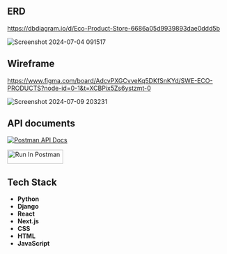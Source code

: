 ## ERD
https://dbdiagram.io/d/Eco-Product-Store-6686a05d9939893dae0ddd5b

![Screenshot 2024-07-04 091517](https://github.com/swe-eco-product-store/swe-server-eco-product/assets/143454238/0d6baf89-d384-4d20-abe4-9add5dd0929a)

## Wireframe
https://www.figma.com/board/AdcvPXGCvveKq5DKfSnKYd/SWE-ECO-PRODUCTS?node-id=0-1&t=XCBPix5Zs6ystzmt-0

![Screenshot 2024-07-09 203231](https://github.com/swe-eco-product-store/swe-server-eco-product/assets/143454238/edbacc99-9930-4029-a4c0-6f483f0dca7b)

## API documents

[![Postman API Docs](https://img.shields.io/badge/Postman-API%20Docs-orange)](https://documenter.getpostman.com/view/28146601/2sA3kYhzPd
)

[<img src="https://run.pstmn.io/button.svg" alt="Run In Postman" style="width: 128px; height: 32px;">](https://god.gw.postman.com/run-collection/29723472-d783b8ff-7cad-4473-98b2-76f9b279b04e?action=collection%2Ffork&source=rip_markdown&collection-url=entityId%3D29723472-d783b8ff-7cad-4473-98b2-76f9b279b04e%26entityType%3Dcollection%26workspaceId%3Dabc6d6b6-fee2-4419-bf78-872ed7392cf5)

## Tech Stack
- **Python**
- **Django**
- **React**
- **Next.js**
- **CSS**
- **HTML**
- **JavaScript**
